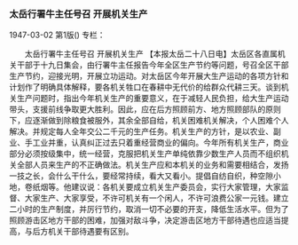 ### 太岳行署牛主任号召  开展机关生产

1947-03-02
第1版()
专栏：

　　太岳行署牛主任号召
    开展机关生产
    【本报太岳二十八日电】太岳区各直属机关干部于十九日集会，由行署牛主任报告今年全区生产节约等问题，号召全区干部生产节约，迎接光明，开展立功运动。对太岳区今年开展大生产运动的各项方针和计划作了明确具体解释，要各机关牲口在春耕中无代价的给群众代耕三天。谈到机关生产问题时，指出今年机关生产的重要意义，在于减轻人民负担，给大生产运动带头，支援前线争取更大胜利。因此，应在后方照顾前方、地方照顾部队的原则下，应逐渐做到除粮食被服外，其余全部自给，机关困难机关解决，个人困难个人解决。并规定每人全年交公二千元的生产任务。机关生产的方针，是以农业、副业、手工业并重，认真纠正过去只着重经营商业的偏向。今年所有机关生产，商业部分必须按级集中，统一经营，克服把机关生产单纯依靠少数生产人员而不组织机关全部人员来生产的不正确做法。机关生产应和本机关的业务和需要相结合，发扬一技之长，会什么干什么，要经常持续，看大又看小。提倡自纺自织，种空隙小地，卷纸烟等。他建议说：各机关要成立机关生产委员会，实行大家管理，大家监督、大家生产、大家享受，不许可机关有一个闲人，不许可浪费公家一元钱。建立二小时的生产制度，并厉行节约，取消一切不必要的开支，降低生活水平。但为了照顾游击区地方干部的困难，加强对敌斗争，决定游击区地方干部待遇也应适当提高，与后方机关干部待遇要有区别。
